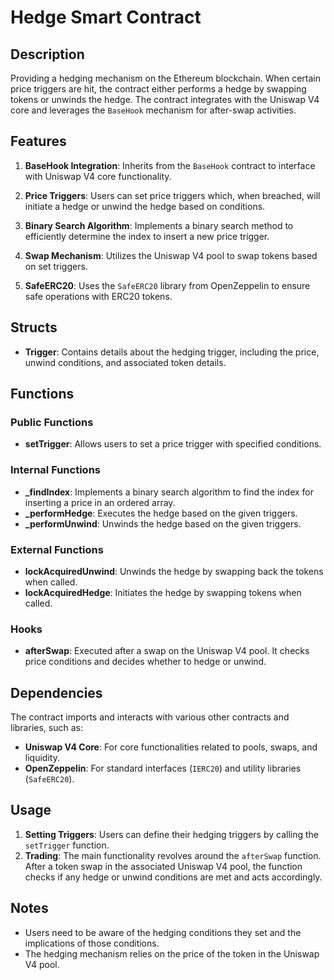 # Hedge Smart Contract

## Description

Providing a hedging mechanism on the Ethereum blockchain. When certain price triggers are hit, the contract either performs a hedge by swapping tokens or unwinds the hedge. The contract integrates with the Uniswap V4 core and leverages the `BaseHook` mechanism for after-swap activities.

## Features

1. **BaseHook Integration**: Inherits from the `BaseHook` contract to interface with Uniswap V4 core functionality.

2. **Price Triggers**: Users can set price triggers which, when breached, will initiate a hedge or unwind the hedge based on conditions.

3. **Binary Search Algorithm**: Implements a binary search method to efficiently determine the index to insert a new price trigger.

4. **Swap Mechanism**: Utilizes the Uniswap V4 pool to swap tokens based on set triggers.

5. **SafeERC20**: Uses the `SafeERC20` library from OpenZeppelin to ensure safe operations with ERC20 tokens.

## Structs

- **Trigger**: Contains details about the hedging trigger, including the price, unwind conditions, and associated token details.

## Functions

### Public Functions

- **setTrigger**: Allows users to set a price trigger with specified conditions.

### Internal Functions

- **\_findIndex**: Implements a binary search algorithm to find the index for inserting a price in an ordered array.
- **\_performHedge**: Executes the hedge based on the given triggers.
- **\_performUnwind**: Unwinds the hedge based on the given triggers.

### External Functions

- **lockAcquiredUnwind**: Unwinds the hedge by swapping back the tokens when called.
- **lockAcquiredHedge**: Initiates the hedge by swapping tokens when called.

### Hooks

- **afterSwap**: Executed after a swap on the Uniswap V4 pool. It checks price conditions and decides whether to hedge or unwind.

## Dependencies

The contract imports and interacts with various other contracts and libraries, such as:

- **Uniswap V4 Core**: For core functionalities related to pools, swaps, and liquidity.
- **OpenZeppelin**: For standard interfaces (`IERC20`) and utility libraries (`SafeERC20`).

## Usage

1. **Setting Triggers**: Users can define their hedging triggers by calling the `setTrigger` function.
2. **Trading**: The main functionality revolves around the `afterSwap` function. After a token swap in the associated Uniswap V4 pool, the function checks if any hedge or unwind conditions are met and acts accordingly.

## Notes

- Users need to be aware of the hedging conditions they set and the implications of those conditions.
- The hedging mechanism relies on the price of the token in the Uniswap V4 pool.
